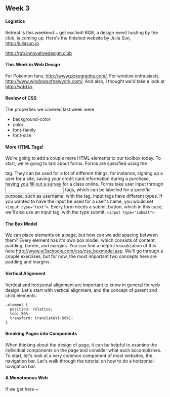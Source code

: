 ## Week 3

#### Logistics
Retreat is this weekend ~ get excited! RGB, a design event hosting by the club, is coming up. Here's the finished website by Julia Sun, <http://juliasun.io>.

<http://rgb.innovativedesign.club>

#### This Week in Web Design
For Pokemon fans, <http://www.pokegraphs.com/>. For window enthusiasts, <http://www.windowsofnewyork.com/>. And also, I thought we'd take a look at <http://wdd.io>.

#### Review of CSS
The properties we covered last week were
* background-color
* color
* font-family
* font-size

#### More HTML Tags!
We're going to add a couple more HTML elements to our toolbox today. To start, we're going to talk about forms. Forms are specified using the <form> tag. They can be used for a lot of different things, for instance, signing up a user for a site, saving your credit card information during a purchase, having you fill out a survey for a class online. Forms take user input through <input> tags, which can be labelled for a specific purpose, such as username, with the <label> tag. Input tags have different types. If you wanted to have the input be used for a user's name, you would set `<input type="text">`. Every form needs a submit button, which in this case, we'll also use an input tag, with the type submit, `<input type="submit">`.

#### The Box Model
We can place elements on a page, but how can we add spacing between them? Every element has it's own box model, which consists of content, padding, border, and margins. You can find a helpful visualization of this here <http://www.w3schools.com/css/css_boxmodel.asp>. We'll go through a couple exercises, but for now, the most important two concepts here are padding and margins.

#### Vertical Alignment
Vertical and horizontal alignment are important to know in general for web design. Let's start with vertical alignment, and the concept of parent and child elements.

```
.element {
  position: relative;
  top: 50%;
  transform: translateY(-50%);
}
```

#### Breaking Pages into Components
When thinking about the design of page, it can be helpful to examine the individual components on the page and consider what each accomplishes. To start, let's look at a very common component of most websites, the navigation bar. Let's walk through the tutorial on how to do a horizontal navigation bar.

#### A Monotonous Web
If we get here ~
